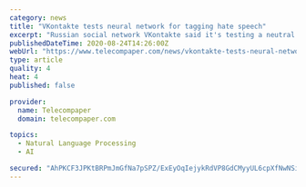 ```yaml
---
category: news
title: "VKontakte tests neural network for tagging hate speech"
excerpt: "Russian social network VKontakte said it's testing a neutral network for the automatic recognition of hate speech. The technology is expected to help process complaints on the issue"
publishedDateTime: 2020-08-24T14:26:00Z
webUrl: "https://www.telecompaper.com/news/vkontakte-tests-neural-network-for-tagging-hate-speech--1351303"
type: article
quality: 4
heat: 4
published: false

provider:
  name: Telecompaper
  domain: telecompaper.com

topics:
  - Natural Language Processing
  - AI

secured: "AhPKCF3JPKtBRPmJmGfNa7pSPZ/ExEyOqIejykRdVP8GdCMyyUL6cpXfNwNSi5iY6hagW9EEl88ri9EDCkrOmoOxtjdeF/11Y4THOMPdUHdIuD2JZa1XSNR9vuo2DIV6IN2k+bdTe+YIiAlZ4d8A8H1Tws/uUxMEwxpgpGRbW4LWvyp16eKiusagxbnrmaBbzuII5Wa4IGEj9QgAAYTLp/eugsreSp2a3zCuVaz13iX6LXVwNk/YxS0IP4SUU090quceDYKu0Cz7KBuDyTEd6B6AMVAZ+jqKD+3b4ak92W64sLHlm1PI1Dlq+o7KJOiITAb/Pvp1uTnMK6SfSVvmMw==;kVobgrXarzzLn7Rmf60tJA=="
---
```


